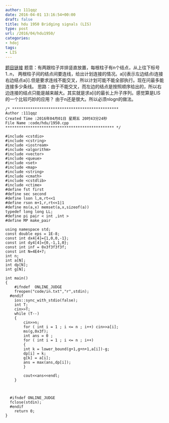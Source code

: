 ```yaml
---
author: 111qqz
date: 2016-04-01 13:16:54+00:00
draft: false
title: hdu 1950 Bridging signals (LIS)
type: post
url: /2016/04/hdu1950/
categories:
- hdoj
tags:
- LIS
---
```


[题目链接](http://acm.hdu.edu.cn/showproblem.php?pid=1950)
题意：有两跟柱子并排竖直放置，每根柱子有n个结点，从上往下标号1..n， 两根柱子间的结点间要连线，给出计划连接的情况。a[i]表示左边结点i连接右边结点a[i].但是要求连线不能交叉，所以计划可能不能全部执行。现在问最多能连接多少条线。
思路：由于不能交叉，而左边的结点是按照顺序给出的，所以右边连接的结点只能是越来越大。其实就是求a[i]的最长上升子序列。感觉算是LIS的一个比较巧妙的应用？ 由于n还是很大。所以必须nlogn的做法。
 

    
    /* ***********************************************
    Author :111qqz
    Created Time :2016年04月01日 星期五 20时43分24秒
    File Name :code/hdu/1950.cpp
    ************************************************ */
    
    #include <cstdio>
    #include <cstring>
    #include <iostream>
    #include <algorithm>
    #include <vector>
    #include <queue>
    #include <set>
    #include <map>
    #include <string>
    #include <cmath>
    #include <cstdlib>
    #include <ctime>
    #define fst first
    #define sec second
    #define lson l,m,rt<<1
    #define rson m+1,r,rt<<1|1
    #define ms(a,x) memset(a,x,sizeof(a))
    typedef long long LL;
    #define pi pair < int ,int >
    #define MP make_pair
    
    using namespace std;
    const double eps = 1E-8;
    const int dx4[4]={1,0,0,-1};
    const int dy4[4]={0,-1,1,0};
    const int inf = 0x3f3f3f3f;
    const int N=4E4+7;
    int n;
    int a[N];
    int dp[N];
    int g[N];
    
    int main()
    {
    	#ifndef  ONLINE_JUDGE 
    	freopen("code/in.txt","r",stdin);
      #endif
    	ios::sync_with_stdio(false);
    	int T;
    	cin>>T;
    	while (T--)
    	{
    	    cin>>n;
    	    for ( int i = 1 ; i <= n ; i++) cin>>a[i];
    	    ms(g,0x3f);
    	    int ans = 0 ; 
    	    for ( int i = 1 ; i <= n ; i++)
    	    {
    		int k = lower_bound(g+1,g+n+1,a[i])-g;
    		dp[i] = k;
    		g[k] = a[i];
    		ans = max(ans,dp[i]);
    	    }
    
    	    cout<<ans<<endl;
    	}
    
    
    
      #ifndef ONLINE_JUDGE  
      fclose(stdin);
      #endif
        return 0;
    }
    








